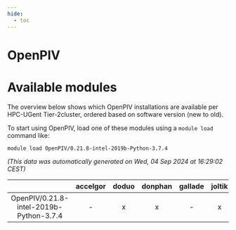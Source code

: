 ```yaml
---
hide:
  - toc
---
```


OpenPIV
=======

# Available modules


The overview below shows which OpenPIV installations are available per HPC-UGent Tier-2cluster, ordered based on software version (new to old).

To start using OpenPIV, load one of these modules using a `module load` command like:

```shell
module load OpenPIV/0.21.8-intel-2019b-Python-3.7.4
```

*(This data was automatically generated on Wed, 04 Sep 2024 at 16:29:02 CEST)*  

| |accelgor|doduo|donphan|gallade|joltik|shinx|skitty|
| :---: | :---: | :---: | :---: | :---: | :---: | :---: | :---: |
|OpenPIV/0.21.8-intel-2019b-Python-3.7.4|-|x|x|-|x|-|x|
